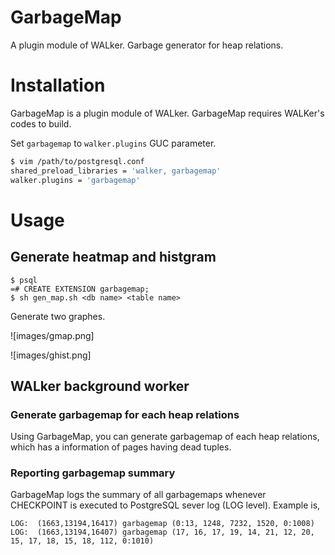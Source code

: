 # GarbageMap

A plugin module of WALker. Garbage generator for heap relations.


# Installation
GarbageMap is a plugin module of WALker. GarbageMap requires WALKer's codes to build.

Set `garbagemap` to `walker.plugins` GUC parameter.

```bash
$ vim /path/to/postgresql.conf
shared_preload_libraries = 'walker, garbagemap'
walker.plugins = 'garbagemap'
```

# Usage
## Generate heatmap and histgram
```
$ psql
=# CREATE EXTENSION garbagemap;
$ sh gen_map.sh <db name> <table name>
```

Generate two graphes.

![images/gmap.png]

![images/ghist.png]

## WALker background worker 
### Generate garbagemap for each heap relations
Using GarbageMap, you can generate garbagemap of each heap relations, which has a information of pages having dead tuples.

### Reporting garbagemap summary
GarbageMap logs the summary of all garbagemaps whenever CHECKPOINT is executed to PostgreSQL sever log (LOG level). Example is,

```
LOG:  (1663,13194,16417) garbagemap (0:13, 1248, 7232, 1520, 0:1008)
LOG:  (1663,13194,16407) garbagemap (17, 16, 17, 19, 14, 21, 12, 20, 15, 17, 18, 15, 18, 112, 0:1010)
```
